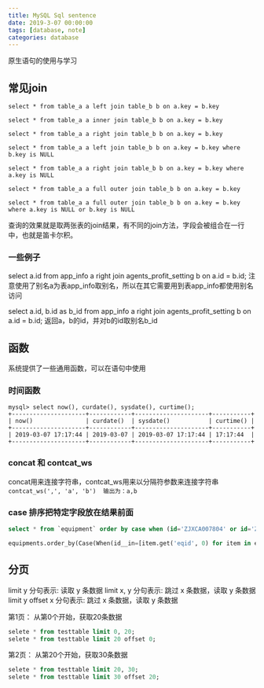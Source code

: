 ```yaml
---
title: MySQL Sql sentence
date: 2019-3-07 00:00:00
tags: [database, note]
categories: database
---
```


原生语句的使用与学习

<!-- more -->

## 常见join

```
select * from table_a a left join table_b b on a.key = b.key

select * from table_a a inner join table_b b on a.key = b.key

select * from table_a a right join table_b b on a.key = b.key

select * from table_a a left join table_b b on a.key = b.key where b.key is NULL

select * from table_a a right join table_b b on a.key = b.key where a.key is NULL

select * from table_a a full outer join table_b b on a.key = b.key

select * from table_a a full outer join table_b b on a.key = b.key where a.key is NULL or b.key is NULL
```
查询的效果就是取两张表的join结果，有不同的join方法，字段会被组合在一行中，也就是笛卡尔积。

### 一些例子

select a.id from app_info a right join agents_profit_setting b on a.id = b.id;
注意使用了别名a为表app_info取别名，所以在其它需要用到表app_info都使用别名访问

select a.id, b.id as b_id from app_info a right join agents_profit_setting b on a.id = b.id;
返回a，b的id，并对b的id取别名b_id

## 函数

系统提供了一些通用函数，可以在语句中使用

### 时间函数

```
mysql> select now(), curdate(), sysdate(), curtime();
+---------------------+------------+---------------------+-----------+
| now()               | curdate()  | sysdate()           | curtime() |
+---------------------+------------+---------------------+-----------+
| 2019-03-07 17:17:44 | 2019-03-07 | 2019-03-07 17:17:44 | 17:17:44  |
+---------------------+------------+---------------------+-----------+
```

### concat 和 contcat_ws

concat用来连接字符串，contcat_ws用来以分隔符参数来连接字符串
`contcat_ws(',', 'a', 'b')  输出为：a,b`

### case 排序把特定字段放在结果前面

```sql
select * from `equipment` order by case when (id='ZJXCA007804' or id='ZJXCA000695') then 0 else 1 end ,ismonitor desc
```

```py
equipments.order_by(Case(When(id__in=[item.get('eqid', 0) for item in equipment_ids], then=0), default=1), '-ismonitor', 'id')
```

## 分页

limit y 分句表示: 读取 y 条数据
limit x, y 分句表示: 跳过 x 条数据，读取 y 条数据
limit y offset x 分句表示: 跳过 x 条数据，读取 y 条数据

第1页： 从第0个开始，获取20条数据
```sql
selete * from testtable limit 0, 20; 
selete * from testtable limit 20 offset 0;  
```

第2页： 从第20个开始，获取30条数据
```sql
selete * from testtable limit 20, 30; 
selete * from testtable limit 30 offset 20;  
```

